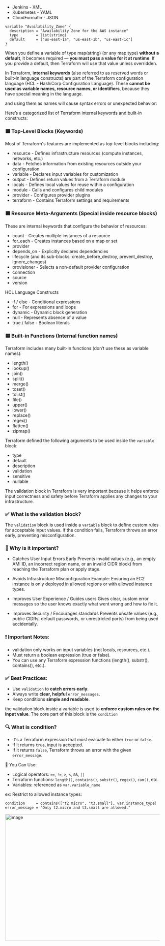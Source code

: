- Jenkins - XML 
- Kubernetes - YAML
- CloudFormatin - JSON

```hcl
variable "Availability_Zone" {
  description = "Availability Zone for the AWS instance"
  type        = list(string)
  default     = ["us-east-1a", "us-east-1b", "us-east-1c"]
}
```
When you define a variable of type map(string) (or any map type) **without a default**, 
it becomes required — **you must pass a value for it at runtime**.
If you provide a default, then Terraform will use that value unless overridden.


In Terraform, **internal keywords** (also referred to as reserved words or built-in language constructs) 
are part of the Terraform configuration language (HCL - HashiCorp Configuration Language). 
These **cannot be used as variable names, resource names, or identifiers**, because they have special meaning in the language.

and using them as names will cause syntax errors or unexpected behavior:

Here’s a categorized list of Terraform internal keywords and built-in constructs:

### 🟩 **Top-Level Blocks (Keywords)**
Most of Terraform's features are implemented as top-level blocks including:

- resource - Defines infrastructure resources (compute instances, networks, etc.)
- data - Fetches information from existing resources outside your configuration
- variable - Declares input variables for customization
- output - Defines return values from a Terraform module
- locals - Defines local values for reuse within a configuration
- module - Calls and configures child modules
- provider - Configures provider plugins
- terraform - Contains Terraform settings and requirements


### 🟦 **Resource Meta-Arguments (Special inside resource blocks)**
These are internal keywords that configure the behavior of resources:

- count - Creates multiple instances of a resource
- for_each - Creates instances based on a map or set
- provider
- depends_on - Explicitly declares dependencies
- lifecycle (and its sub-blocks: create_before_destroy, prevent_destroy, ignore_changes)
- provisioner - Selects a non-default provider configuration
- connection
- source
- version


HCL Language Constructs

- if / else - Conditional expressions
- for - For expressions and loops
- dynamic - Dynamic block generation
- null - Represents absence of a value
- true / false - Boolean literals


### 🟨 **Built-in Functions (Internal function names)**
Terraform includes many built-in functions (don’t use these as variable names):

- length()
- lookup()
- join()
- split()
- merge()
- toset()
- tolist()
- file()
- upper()
- lower()
- replace()
- regex()
- flatten()
- zipmap()


Terraform defined the following arguments to be used inside the ```variable``` block:

- type
- default
- description
- validation
- sensitive
- nullable


The validation block in Terraform is very important because it helps enforce input correctness and safety before Terraform applies any changes to your infrastructure.

### ✅ What is the validation block?
The ```validation``` block is used inside a ```variable``` block to define custom rules for acceptable input values. If the condition fails, Terraform throws an error early, preventing misconfiguration.

### 🎯 Why is it important?
- Catches User Input Errors Early
Prevents invalid values (e.g., an empty AMI ID, an incorrect region name, or an invalid CIDR block) from reaching the Terraform plan or apply stage.

- Avoids Infrastructure Misconfiguration
Example: Ensuring an EC2 instance is only deployed in allowed regions or with allowed instance types.

- Improves User Experience / Guides users
Gives clear, custom error messages so the user knows exactly what went wrong and how to fix it.

- Improves Security / Encourages standards
Prevents unsafe values (e.g., public CIDRs, default passwords, or unrestricted ports) from being used accidentally.

### ❗ Important Notes:
- validation only works on input variables (not locals, resources, etc.).
- Must return a boolean expression (true or false).
- You can use any Terraform expression functions (length(), substr(), contains(), etc.).

### ✅ Best Practices:
- Use ```validation``` to **catch errors early**.
- Always write **clear, helpful** ```error_messages```.
- Keep conditions **simple and readable**.

  
the validation block inside a variable is used to **enforce custom rules on the input value**. 
The core part of this block is the ```condition```

### 🔍 What is condition?
- It's a Terraform expression that must evaluate to either ```true``` or ```false```.
- If it returns ```true```, input is accepted.
- If it returns ```false```, Terraform throws an error with the given ```error_message```.


🧠 You Can Use:
- Logical operators: ```==```, ```!=```, ```>```, ```<```, ```&&```, ```||```
- Terraform functions: ```length()```, ```contains()```, ```substr()```, ```regex()```, ```can()```, etc.
- Variables: referenced as ```var.variable_name```


ex: Restrict to allowed instance types:
```hcl
condition     = contains(["t2.micro", "t3.small"], var.instance_type)
error_message = "Only t2.micro and t3.small are allowed."
```
<img width="1042" height="412" alt="image" src="https://github.com/user-attachments/assets/dc9f5971-4248-48fb-87d3-0bac4f5e49e5" />


